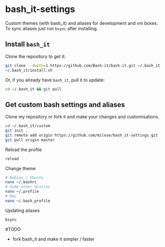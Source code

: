 # bash_it-settings
Custom themes (with bash_it) and aliases for development and vm boxes. To sync aliases just run `bsync` after installing.

## Install `bash_it`
Clone the repository to get it:
```bash
git clone --depth=1 https://github.com/Bash-it/bash-it.git ~/.bash_it
~/.bash_it/install.sh
```

Or, if you already have `bash_it`, pull it to update:
```bash
cd ~/.bash_it && git pull
```

## Get custom bash settings and aliases
Clone my repository or fork it and make your changes and customisations.
```bash
cd ~/.bash_it/custom
git init .
git remote add origin https://github.com/milose/bash_it-settings.git
git pull origin master
```
<!--
Link the custom.bash to the custom bash_it directory
```bash
ln -s ~/.bash_it-settings/custom.bash ~/.bash_it/custom/custom.bash
```

Optionally, link the mac.bash (with Mac specific aliases)
```bash
ln -s ~/.bash_it-settings/mac.bash ~/.bash_it/custom/mac.bash
```

Optionally, link the pi.bash (with Raspberry Pi specific aliases)
```bash
ln -s ~/.bash_it-settings/pi.bash ~/.bash_it/custom/pi.bash
``` -->

Reload the profile
```bash
reload
```
Change theme
```bash
# Debian / Ubuntu
nano ~/.bashrc
# Some other distros
nano ~/.profile
# Mac
nano ~/.bash_profile
```

Updating ailases
```bash
bsync
```

#TODO
- fork bash_it and make it simpler / faster
